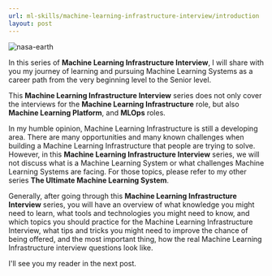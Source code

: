 ```yaml
---
url: ml-skills/machine-learning-infrastructure-interview/introduction
layout: post
---
```


![nasa-earth][nasa-earth]

In this series of **Machine Learning Infrastructure Interview**, I will share with you my journey of learning and pursuing Machine Learning Systems as a career path from the very beginning level to the Senior level.

This **Machine Learning Infrastructure Interview** series does not only cover the interviews for the **Machine Learning Infrastructure** role, but also **Machine Learning Platform**, and **MLOps** roles.

In my humble opinion, Machine Learning Infrastructure is still a developing area. There are many opportunities and many known challenges when building a Machine Learning Infrastructure that people are trying to solve. However, in this **Machine Learning Infrastructure Interview** series, we will not discuss what is a Machine Learning System or what challenges Machine Learning Systems are facing. For those topics, please refer to my other series **The Ultimate Machine Learning System**.

Generally, after going through this **Machine Learning Infrastructure Interview** series, you will have an overview of what knowledge you might need to learn, what tools and technologies you might need to know, and which topics you should practice for the Machine Learning Infrastructure Interview, what tips and tricks you might need to improve the chance of being offered, and the most important thing, how the real Machine Learning Infrastructure interview questions look like.

I'll see you my reader in the next post.

<!-- MARKDOWN LINKS & IMAGES -->

[nasa-earth]: /assets/images/ml-skills/machine-learning-infrastructure-interview/introduction/nasa-earth.jpg
